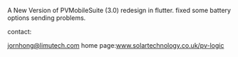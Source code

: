 A New Version of PVMobileSuite (3.0)
redesign in flutter.
fixed some battery options sending problems.

contact:

jornhong@limutech.com
home page:www.solartechnology.co.uk/pv-logic

